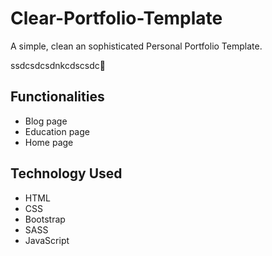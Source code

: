 # Clear-Portfolio-Template
A simple, clean an sophisticated Personal Portfolio Template.

 ssdcsdcsdnkcdscsdc
## Functionalities
* Blog page
* Education page
* Home page

## Technology Used
* HTML
* CSS
* Bootstrap
* SASS
* JavaScript
